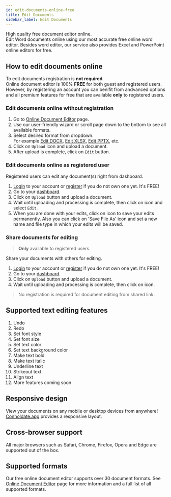 ```yaml
---
id: edit-documents-online-free
title: Edit Documents
sidebar_label: Edit Documents
---
```


High quality free document editor online.  
Edit Word documents online using our most accurate free online word editor. Besides word editor, our service also provides Excel and PowerPoint online editors for free.

## How to edit documents online
To edit documents registration is **not required**.  
Online document editor is 100% **FREE** for both guest and registered users. However, by registering an account you can benifit from andvanced options and all premium features for free that are available **only** to registered users.

### Edit documents online without registration
1. Go to [Online Document Editor](https://features.conholdate.app/editor) page.
1. Use our user-friendly wizard or scroll page down to the bottom to see all available formats.
1. Select desired format from dropdown.  
For example [Edit DOCX](https://features.conholdate.app/editor/docx), [Edit XLSX](https://features.conholdate.app/editor/xlsx), [Edit PPTX](https://features.conholdate.app/editor/pptx), etc.
1. Click on `Upload` icon and upload a document.
1. After upload is complete, click on `Edit` button.

### Edit documents online as registered user
Registered users can edit any document(s) right from dashboard.
1. [Login](https://conholdate.app/signin) to your account or [register](https://conholdate.app/signin) if you do not own one yet. It's FREE!
1. Go to your [dashboard](https://dashboard.conholdate.app).
1. Click on `Upload` button and upload a document.
1. Wait until uploading and processing is complete, then click on <i class="fas fa-ellipsis-v"></i> icon and select `Edit`.
1. When you are done with your edits, click on <i class="fas fa-save"></i> icon to save your edits permanently. Also you can click on 'Save File As' icon and set a new name and file type in which your edits will be saved.

### Share documents for editing
> **Only** available to registered users.

Share your documents with others for editing.
1. [Login](https://conholdate.app/signin) to your account or [register](https://conholdate.app/signin) if you do not own one yet. It's FREE!
1. Go to your [dashboard](https://dashboard.conholdate.app).
1. Click on `Upload` button and upload a document.
1. Wait until uploading and processing is complete, then click on <i class="fas fa-link"></i> icon.
> No registration is required for document editing from shared link.

## Supported text editing features
1. Undo
1. Redo
1. Set font style
1. Set font size
1. Set text color
1. Set text background color
1. Make text bold
1. Make text italic
1. Underline text
1. Strikeout text
1. Align text
1. More features coming soon

## Responsive design
View your documents on any mobile or desktop devices from anywhere! [Conholdate.app](https://conholdte.app) provides a responsive layout.

## Cross-browser support
All major browsers such as Safari, Chrome, Firefox, Opera and Edge are supported out of the box.

## Supported formats
Our free online document editor supports over 30 document formats.
See [Online Document Editor](https://features.conholdate.app/editor) page for more information and a full list of all supported formats.